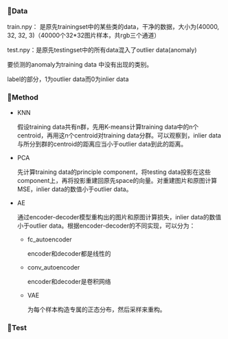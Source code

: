 ### 📕Data

train.npy： 是原先trainingset中的某些类的data，干净的数据，大小为(40000, 32, 32, 3)（40000个32*32图片样本，共rgb三个通道）

test.npy：是原先testingset中的所有data混入了outlier data(anomaly)

要侦测的anomaly为training data 中没有出现的类别。

label的部分，1为outlier data而0为inlier data

### 🔮Method

- KNN

  假设training data共有n群，先用K-means计算training data中的n个centroid，再用这n个centroid对training data分群。可以观察到，inlier data与所分到群的centroid的距离应当小于outlier data到此的距离。

- PCA

  先计算training data的principle component，将testing data投影在这些component上，再将投影重建回原先space的向量。对重建图片和原图计算MSE，inlier data的数值小于outlier data。

- AE

  通过encoder-decoder模型重构出的图片和原图计算损失，inlier data的数值小于outlier data。根据encoder-decoder的不同实现，可以分为：

  - fc_autoencoder

    encoder和decoder都是线性的

  - conv_autoencoder

    encoder和decoder是卷积网络

  - VAE

    为每个样本构造专属的正态分布，然后采样来重构。

### 🔨Test
